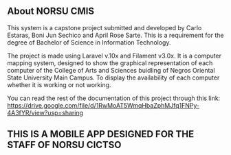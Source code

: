 ## About NORSU CMIS

This system is a capstone project submitted and developed by Carlo Estaras, Boni Jun Sechico and April Rose Sarte. This is a requirement for the degree of Bachelor of Science in Information Technology.

The project is made using Laravel v.10x and Filament v3.0x. It is a computer mapping system, designed to show the graphical representation of each computer of the College of Arts and Sciences buidling of Negros Oriental State University Main Campus. To display the availability of each computer whether it is working or not working.

You can read the rest of the documentation of this project through this link: https://drive.google.com/file/d/1RwMoAT5WmqHbaZphMJfq1FNPy-4A3fYR/view?usp=sharing
## THIS IS A MOBILE APP DESIGNED FOR THE STAFF OF NORSU CICTSO




